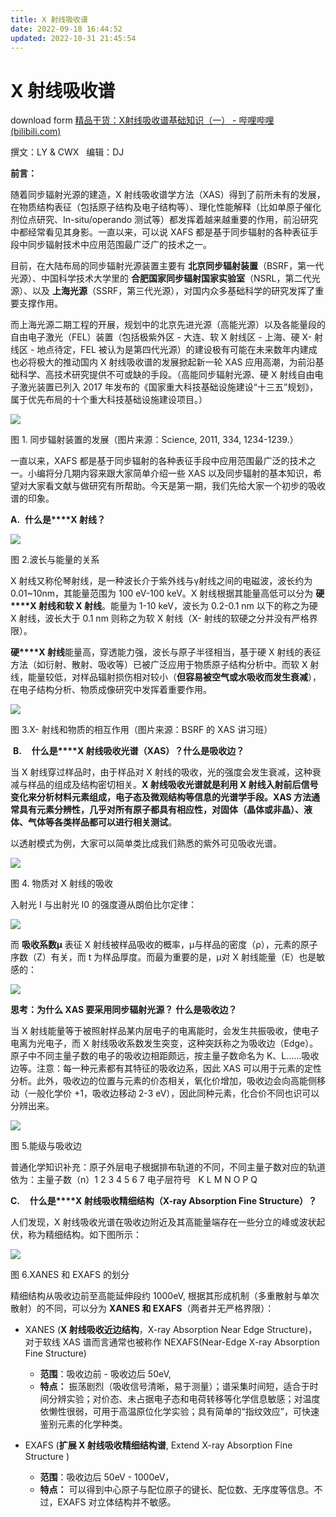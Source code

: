 ```yaml
---
title: X 射线吸收谱
date: 2022-09-18 16:44:52
updated: 2022-10-31 21:45:54
---
```


# X 射线吸收谱

download form [精品干货：X射线吸收谱基础知识（一） - 哔哩哔哩 (bilibili.com)](https://www.bilibili.com/read/cv6701754)

撰文：LY & CWX   编辑：DJ

**前言：**

随着同步辐射光源的建造，X 射线吸收谱学方法（XAS）得到了前所未有的发展，在物质结构表征（包括原子结构及电子结构等）、理化性能解释（比如单原子催化剂位点研究、In-situ/operando 测试等）都发挥着越来越重要的作用，前沿研究中都经常看见其身影。一直以来，可以说 XAFS 都是基于同步辐射的各种表征手段中同步辐射技术中应用范围最广泛广的技术之一。

目前，在大陆布局的同步辐射光源装置主要有 **北京同步辐射装置**（BSRF，第一代光源）、中国科学技术大学里的 **合肥国家同步辐射国家实验室**（NSRL，第二代光源）、以及 **上海光源**（SSRF，第三代光源），对国内众多基础科学的研究发挥了重要支撑作用。

而上海光源二期工程的开展，规划中的北京先进光源（高能光源）以及各能量段的自由电子激光（FEL）装置（包括极紫外区 - 大连、软 X 射线区 - 上海、硬 X- 射线区 - 地点待定，FEL 被认为是第四代光源）的建设极有可能在未来数年内建成也必将极大的推动国内 X 射线吸收谱的发展掀起新一轮 XAS 应用高潮，为前沿基础科学、高技术研究提供不可或缺的手段。（高能同步辐射光源、硬 X 射线自由电子激光装置已列入 2017 年发布的《国家重大科技基础设施建设“十三五”规划》，属于优先布局的十个重大科技基础设施建设项目。）

![](./assets/923667c21e609865c98457cb3961f2e300d1d96c.jpg@942w_728h_progressive.webp)

图 1. 同步辐射装置的发展（图片来源：Science, 2011, 334, 1234-1239.）

一直以来，XAFS 都是基于同步辐射的各种表征手段中应用范围最广泛的技术之一。小编将分几期内容来跟大家简单介绍一些 XAS 以及同步辐射的基本知识，希望对大家看文献与做研究有所帮助。今天是第一期，我们先给大家一个初步的吸收谱的印象。

**A.**  **什么是****X 射线？**

![](./assets/b0412406c9e7fad50e32085f1067e476ddbe7165.jpg@942w_495h_progressive.webp)

图 2.波长与能量的关系

X 射线又称伦琴射线，是一种波长介于紫外线与γ射线之间的电磁波，波长约为 0.01~10nm，其能量范围为 100 eV-100 keV。X 射线根据其能量高低可以分为 **硬****X 射线和软 X 射线**。能量为 1-10 keV，波长为 0.2-0.1 nm 以下的称之为硬 X 射线，波长大于 0.1 nm 则称之为软 X 射线（X- 射线的软硬之分并没有严格界限）。

**硬****X 射线**能量高，穿透能力强，波长与原子半径相当，基于硬 X 射线的表征方法（如衍射、散射、吸收等）已被广泛应用于物质原子结构分析中。而软 X 射线，能量较低，对样品辐射损伤相对较小（**但容易被空气或水吸收而发生衰减**），在电子结构分析、物质成像研究中发挥着重要作用。

![](./assets/f0e3a3ee689a10f1fa1db2a25481ad7bc5abbb13.jpg@942w_594h_progressive.webp)

图 3.X- 射线和物质的相互作用（图片来源：BSRF 的 XAS 讲习班）

 **B.**    **什么是****X 射线吸收光谱（XAS）？什么是吸收边？**

当 X 射线穿过样品时，由于样品对 X 射线的吸收，光的强度会发生衰减，这种衰减与样品的组成及结构密切相关。**X 射线吸收光谱就是利用 X 射线入射前后信号变化来分析材料元素组成，电子态及微观结构等信息的光谱学手段。XAS 方法通常具有元素分辨性，几乎对所有原子都具有相应性，对固体（晶体或非晶）、液体、气体等各类样品都可以进行相关测试**。

以透射模式为例，大家可以简单类比成我们熟悉的紫外可见吸收光谱。

![](./assets/6e949785968ebd84aea5c65ba3ede31b3e54ab98.png@942w_326h_progressive.webp)

图 4. 物质对 X 射线的吸收

入射光 I 与出射光 I0 的强度遵从朗伯比尔定律：

![](./assets/6e3869e005f5c964c64c6664a9de0a1848edabfe.png@138w_44h_progressive.webp)

而 **吸收系数μ** 表征 X 射线被样品吸收的概率，μ与样品的密度（ρ），元素的原子序数（Z）有关，而 t 为样品厚度。而最为重要的是，μ对 X 射线能量（E）也是敏感的：

![](./assets/fde50454befc55a944f0bc36e27f81103f33e25b.jpg@96w_69h_progressive.webp)

**思考：为什么 XAS 要采用同步辐射光源？** **什么是吸收边？**

当 X 射线能量等于被照射样品某内层电子的电离能时，会发生共振吸收，使电子电离为光电子，而 X 射线吸收系数发生突变，这种突跃称之为吸收边（Edge）。原子中不同主量子数的电子的吸收边相距颇远，按主量子数命名为 K、L……吸收边等。注意：每一种元素都有其特征的吸收边系，因此 XAS 可以用于元素的定性分析。此外，吸收边的位置与元素的价态相关，氧化价增加，吸收边会向高能侧移动（一般化学价 +1，吸收边移动 2-3 eV），因此同种元素，化合价不同也识可以分辨出来。

![](./assets/2aab2e764c29483336dc4ed86549e710582a9c6a.png@942w_1047h_progressive.webp)

图 5.能级与吸收边

普通化学知识补充：原子外层电子根据排布轨道的不同，不同主量子数对应的轨道依为：主量子数（n）1 2 3 4 5 6 7 电子层符号   K L M N O P Q

**C.**    **什么是****X 射线吸收精细结构（X-ray Absorption Fine Structure）？**

人们发现，X 射线吸收光谱在吸收边附近及其高能量端存在一些分立的峰或波状起伏，称为精细结构。如下图所示：

![](./assets/fb82fb8edec5b3cc583777287d507f80d74d5e39.jpg@942w_638h_progressive.webp)

图 6.XANES 和 EXAFS 的划分

精细结构从吸收边前至高能延伸段约 1000eV, 根据其形成机制（多重散射与单次散射）的不同，可以分为 **XANES 和 EXAFS**（两者并无严格界限）：

- XANES (**X 射线吸收近边结构**，X-ray Absorption Near Edge Structure)，对于软线 XAS 谱而言通常也被称作 NEXAFS(Near-Edge X-ray Absorption Fine Structure)
  - **范围**：吸收边前 - 吸收边后 50eV,
  - **特点：** 振荡剧烈（吸收信号清晰，易于测量）；谱采集时间短，适合于时间分辨实验；对价态、未占据电子态和电荷转移等化学信息敏感；对温度依懒性很弱，可用于高温原位化学实验；具有简单的“指纹效应”，可快速鉴别元素的化学种类。

- EXAFS (**扩展 X 射线吸收精细结构谱**, Extend X-ray Absorption Fine Structure )
  - **范围**：吸收边后 50eV - 1000eV，
  - **特点：** 可以得到中心原子与配位原子的键长、配位数、无序度等信息。不过，EXAFS 对立体结构并不敏感。
